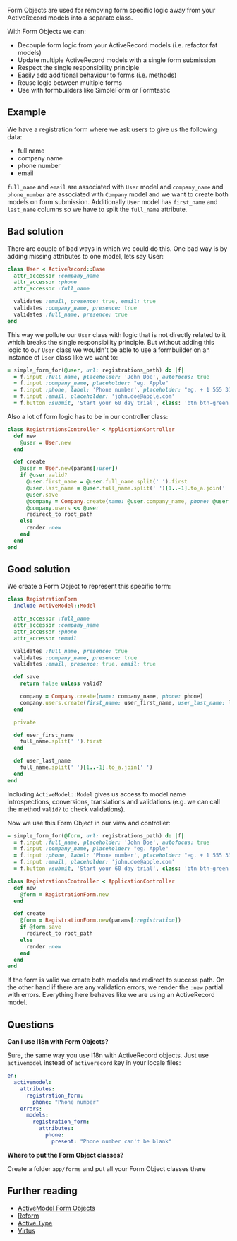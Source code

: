 Form Objects are used for removing form specific logic away from your ActiveRecord models into a separate class.

With Form Objects we can:  

  * Decouple form logic from your ActiveRecord models (i.e. refactor fat models)
  * Update multiple ActiveRecord models with a single form submission
  * Respect the single responsibility principle
  * Easily add additional behaviour to forms (i.e. methods)
  * Reuse logic between multiple forms
  * Use with formbuilders like SimpleForm or Formtastic

## Example

We have a registration form where we ask users to give us the following data:  

  * full name
  * company name
  * phone number
  * email

`full_name` and `email` are associated with `User` model and `company_name` and `phone_number` are associated with `Company` model and we want to create both models on form submission. Additionally `User` model has `first_name` and `last_name` columns so we have to split the `full_name` attribute.

## Bad solution

There are couple of bad ways in which we could do this. One bad way is by adding missing attributes to one model, lets say User:

```ruby
class User < ActiveRecord::Base
  attr_accessor :company_name
  attr_accessor :phone
  attr_accessor :full_name

  validates :email, presence: true, email: true
  validates :company_name, presence: true
  validates :full_name, presence: true
end
```

This way we pollute our `User` class with logic that is not directly related to it which breaks the single responsibility principle. But without adding this logic to our `User` class we wouldn't be able to use a formbuilder on an instance of `User` class like we want to:

```ruby
= simple_form_for(@user, url: registrations_path) do |f|
  = f.input :full_name, placeholder: 'John Doe', autofocus: true
  = f.input :company_name, placeholder: "eg. Apple"
  = f.input :phone, label: 'Phone number', placeholder: "eg. + 1 555 330-1212"
  = f.input :email, placeholder: 'john.doe@apple.com'
  = f.button :submit, 'Start your 60 day trial', class: 'btn btn-green'
```

Also a lot of form logic has to be in our controller class:

```ruby
class RegistrationsController < ApplicationController
  def new
    @user = User.new
  end

  def create
    @user = User.new(params[:user])
    if @user.valid?
      @user.first_name = @user.full_name.split(' ').first
      @user.last_name = @user.full_name.split(' ')[1..-1].to_a.join(' ')
      @user.save
      @company = Company.create(name: @user.company_name, phone: @user.phone)
      @company.users << @user
      redirect_to root_path
    else
      render :new
    end
  end
end
```

## Good solution

We create a Form Object to represent this specific form:

```ruby
class RegistrationForm
  include ActiveModel::Model

  attr_accessor :full_name
  attr_accessor :company_name
  attr_accessor :phone
  attr_accessor :email

  validates :full_name, presence: true
  validates :company_name, presence: true
  validates :email, presence: true, email: true

  def save
    return false unless valid?

    company = Company.create(name: company_name, phone: phone)
    company.users.create(first_name: user_first_name, user_last_name: last_name, email: email)
  end

  private

  def user_first_name
    full_name.split(' ').first
  end

  def user_last_name
    full_name.split(' ')[1..-1].to_a.join(' ')
  end
end
```

Including `ActiveModel::Model` gives us access to model name introspections, conversions, translations and validations (e.g. we can call the method `valid?` to check validations).

Now we use this Form Object in our view and controller:

```ruby
= simple_form_for(@form, url: registrations_path) do |f|
  = f.input :full_name, placeholder: 'John Doe', autofocus: true
  = f.input :company_name, placeholder: "eg. Apple"
  = f.input :phone, label: 'Phone number', placeholder: "eg. + 1 555 330-1212"
  = f.input :email, placeholder: 'john.doe@apple.com'
  = f.button :submit, 'Start your 60 day trial', class: 'btn btn-green'
```

```ruby
class RegistrationsController < ApplicationController
  def new
    @form = RegistrationForm.new
  end

  def create
    @form = RegistrationForm.new(params[:registration])
    if @form.save
      redirect_to root_path
    else
      render :new
    end
  end
end
```

If the form is valid we create both models and redirect to success path. On the other hand if there are any validation errors, we render the `:new` partial with errors. Everything here behaves like we are using an ActiveRecord model.

## Questions

**Can I use I18n with Form Objects?**

Sure, the same way you use I18n with ActiveRecord objects. Just use `activemodel` instead of `activerecord` key in your locale files:

```yml
en:
  activemodel:
    attributes:
      registration_form:
        phone: "Phone number"
    errors:
      models:
        registration_form:
          attributes:
            phone:
              present: "Phone number can't be blank"
```

**Where to put the Form Object classes?**

Create a folder `app/forms` and put all your Form Object classes there

## Further reading
  * [ActiveModel Form Objects](https://robots.thoughtbot.com/activemodel-form-objects)
  * [Reform](https://github.com/apotonick/reform)
  * [Active Type](https://github.com/makandra/active_type)
  * [Virtus](https://github.com/solnic/virtus)
